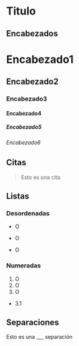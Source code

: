 # Titulo
## Encabezados
# Encabezado1
## Encabezado2
### Encabezado3
#### Encabezado4
##### Encabezado5
###### Encabezado6
## Citas
> Esto es una cita
## Listas
### Desordenadas
- O
* O
+ O
### Numeradas
1. O
2. O
3. O
 - 3.1
## Separaciones
Esto es una ___ separación

